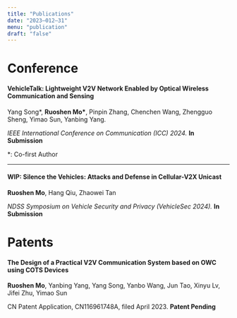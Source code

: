 ```yaml
---
title: "Publications"
date: "2023–012–31"
menu: "publication"
draft: "false"
---
```


# Conference
#### VehicleTalk: Lightweight V2V Network Enabled by Optical Wireless Communication and Sensing
Yang Song*, **Ruoshen Mo\***, Pinpin Zhang, Chenchen Wang, Zhengguo Sheng, Yimao Sun, Yanbing Yang. 

*IEEE International Conference on Communication (ICC) 2024.*   **In Submission** 

*: Co-first Author

***

#### WIP: Silence the Vehicles: Attacks and Defense in Cellular-V2X Unicast
**Ruoshen Mo**, Hang Qiu, Zhaowei Tan

*NDSS Symposium on Vehicle Security and Privacy (VehicleSec 2024).*  **In Submission**

# Patents
#### The Design of a Practical V2V Communication System based on OWC using COTS Devices

**Ruoshen Mo**, Yanbing Yang, Yang Song, Yanbo Wang, Jun Tao, Xinyu Lv, Jifei Zhu, Yimao Sun

CN Patent Application, CN116961748A, filed April 2023. **Patent Pending**